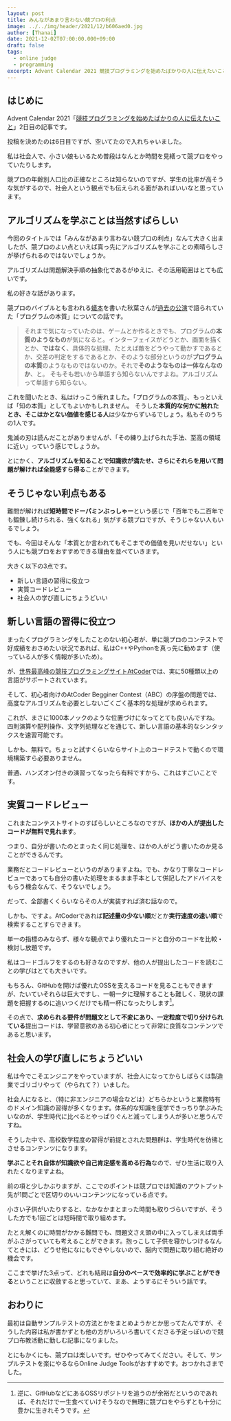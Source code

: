 ```yaml
---
layout: post
title: みんながあまり言わない競プロの利点
image: ../../img/header/2021/12/b606aed0.jpg
author: [Thanai]
date: 2021-12-02T07:00:00.000+09:00
draft: false
tags:
  - online judge
  - programming
excerpt: Advent Calendar 2021 競技プログラミングを始めたばかりの人に伝えたいこと
---
```


## はじめに

Advent Calendar 2021「[競技プログラミングを始めたばかりの人に伝えたいこと](https://qiita.com/advent-calendar/2021/pre-competitive)」2日目の記事です。

投稿を決めたのは6日目ですが、空いてたので入れちゃいました。

私は社会人で、小さい娘もいるため普段はなんとか時間を見繕って競プロをやっていたりします。

競プロの年齢別人口比の正確なところは知らないのですが、学生の比率が高そうな気がするので、社会人という観点でも伝えられる面があればいいなと思っています。

## アルゴリズムを学ぶことは当然すばらしい

今回のタイトルでは「みんながあまり言わない競プロの利点」なんて大きく出ましたが、競プロのよい点といえば真っ先にアルゴリズムを学ぶことの素晴らしさが挙げられるのではないでしょうか。

アルゴリズムは問題解決手順の抽象化であるがゆえに、その活用範囲はとても広いです。

私の好きな話があります。

競プロのバイブルとも言われる[蟻本](https://amzn.to/3GjLrA4)を書いた秋葉さんが[過去の公演](https://youtu.be/bQ9vSFDIxLo?t=1059)で語られていた「プログラムの本質」についての話です。

> それまで気になっていたのは、ゲームとか作るときでも、プログラムの**本質のようなもの**が気になると。インターフェイスがどうとか、画面を描くとか、**ではなく**、具体的な処理、たとえば敵をどうやって動かすであるとか、交差の判定をするであるとか、そのような部分というのが**プログラムの本質**のようなものではないのか。それで**そのようなものは一体なんなのか**、と。
> そもそも若いから単語すら知らないんですよね。アルゴリズムって単語すら知らない。

これを聞いたとき、私はけっこう痺れました。「プログラムの本質」、もっといえば「知の本質」としてもよいかもしれません。
そうした**本質的な何かに触れたとき、そこはかとない価値を感じる人**は少なからずいるでしょう。私もそのうちの1人です。

鬼滅の刃は読んだことがありませんが、「その練り上げられた手法、至高の領域に近い」っていう感じでしょうか。

とにかく、**アルゴリズムを知ることで知識欲が満たせ、さらにそれらを用いて問題が解ければ全能感すら得る**ことができます。

## そうじゃない利点もある

難問が解ければ**短時間でドーパミンぶっしゃー**という感じで「百年でも二百年でも鍛錬し続けられる、強くなれる」気がする競プロですが、そうじゃない人もいるでしょう。

でも、今回はそんな「本質とか言われてもそこまでの価値を見いだせない」という人にも競プロをおすすめできる理由を並べていきます。

大きく以下の3点です。

- 新しい言語の習得に役立つ
- 実質コードレビュー
- 社会人の学び直しにちょうどいい

## 新しい言語の習得に役立つ

まったくプログラミングをしたことのない初心者が、単に競プロのコンテストで好成績をおさめたい状況であれば、私はC++やPythonを真っ先に勧めます（使っている人が多く情報が多いため）。

が、[世界最高峰の競技プログラミングサイトAtCoder](https://atcoder.jp/)では、実に50種類以上の言語がサポートされています。

そして、初心者向けのAtCoder Begginer Contest（ABC）の序盤の問題では、高度なアルゴリズムを必要としないごくごく基本的な処理が求められます。

これが、まさに1000本ノックのような位置づけになってとても良いんですね。四則演算や配列操作、文字列処理などを通じて、新しい言語の基本的なシンタックスを速習可能です。

しかも、無料で。ちょっと試すくらいならサイト上のコードテストで動くので環境構築すら必要ありません。

普通、ハンズオン付きの演習ってなったら有料ですから、これはすごいことです。

## 実質コードレビュー

これまたコンテストサイトのすばらしいところなのですが、**ほかの人が提出したコードが無料で見れます**。

つまり、自分が書いたのとまったく同じ処理を、ほかの人がどう書いたのか見ることができるんです。

業務だとコードレビューというのがありますよね。でも、かなり丁寧なコードレビューであっても自分の書いた処理をまるまま手本として併記したアドバイスをもらう機会なんて、そうないでしょう。

だって、全部書くくらいならその人が実装すれば済む話なので。

しかも、ですよ。AtCoderであれば**記述量の少ない順**だとか**実行速度の速い順**で検索することすらできます。

単一の指標のみならず、様々な観点でより優れたコードと自分のコードを比較・検討し放題です。

私はコードゴルフをするのも好きなのですが、他の人が提出したコードを読むことの学びはとても大きいです。

もちろん、GitHubを開けば優れたOSSを支えるコードを見ることもできますが、たいていそれらは巨大ですし、一朝一夕に理解することも難しく、現状の課題を把握するのに追いつくだけでも精一杯になったりします[^1]。

[^1]: 逆に、GitHubなどにあるOSSリポジトリを追うのが余裕だというのであれば、それだけで一生食べていけそうなので無理に競プロをやらずとも十分に豊かに生きれそうです。

その点で、**求められる要件が問題文として不変にあり、一定粒度で切り分けられている**提出コードは、学習意欲のある初心者にとって非常に良質なコンテンツであると思います。

## 社会人の学び直しにちょうどいい

私は今でこそエンジニアをやっていますが、社会人になってからしばらくは製造業でゴリゴリやって（やられて？）いました。

社会人になると、（特に非エンジニアの場合などは）どちらかというと業務特有のドメイン知識の習得が多くなります。体系的な知識を座学できっちり学ぶみたいなのが、学生時代に比べるとやっぱりぐんと減ってしまう人が多いと思うんですね。

そうした中で、高校数学程度の習得が前提とされた問題群は、学生時代を彷彿とさせるコンテンツになります。

**学ぶことそれ自体が知識欲や自己肯定感を高める行為**なので、ぜひ生活に取り入れたくなりますよね。

前の項と少しかぶりますが、ここでのポイントは競プロでは知識のアウトプット先が1問ごとで区切りのいいコンテンツになっている点です。

小さい子供がいたりすると、なかなかまとまった時間も取りづらいですが、そうした方でも1回ごとは短時間で取り組めます。

たとえ解くのに時間がかかる難問でも、問題文さえ頭の中に入ってしまえば両手がふさがっていても考えることができます。抱っこして子供を寝かしつけるなんてときには、どうせ他になにもできやしないので、脳内で問題に取り組む絶好の機会です。

ここまで挙げた3点って、どれも結局は**自分のペースで効率的に学ぶことができる**ということに収斂すると思っていて、まあ、ようするにそういう話です。

## おわりに

最初は自動サンプルテストの方法とかをまとめようかとか思ってたんですが、そうした内容は私が書かずとも他の方がいろいろ書いてくださる予定っぽいので競プロ布教活動に勤しむ記事になりました。

とにもかくにも、競プロは楽しいです。ぜひやってみてください。そして、サンプルテストを楽にやるならOnline Judge Toolsがおすすめです。おつかれさまでした。
